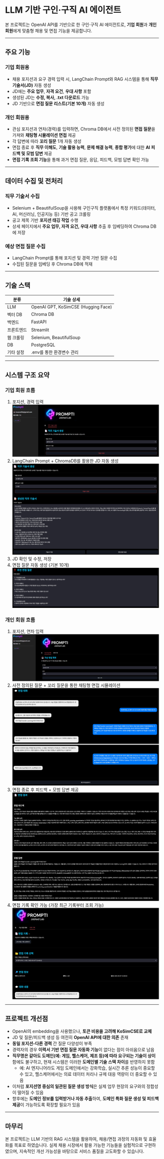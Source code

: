 
# LLM 기반 구인·구직 AI 에이전트

본 프로젝트는 OpenAI API를 기반으로 한 구인·구직 AI 에이전트로, **기업 회원**과 **개인 회원**에게 맞춤형 채용 및 면접 기능을 제공합니다.

---

## 주요 기능

### 기업 회원용
- 채용 포지션과 요구 경력 입력 시, LangChain Prompt와 RAG 시스템을 통해 **직무 기술서(JD)** 자동 생성
- JD에는 **주요 업무**, **자격 요건**, **우대 사항** 포함
- 생성된 JD는 **수정, 복사, .txt 다운로드** 가능
- JD 기반으로 **면접 질문 리스트(기본 10개)** 자동 생성

### 개인 회원용
- 관심 포지션과 연차(경력)를 입력하면, Chroma DB에서 사전 정의된 **면접 질문**을 가져와 **채팅형 시뮬레이션 면접** 제공
- 각 답변에 따라 **꼬리 질문** 1개 자동 생성
- 면접 종료 후 **직무 이해도**, **기술 활용 능력**, **문제 해결 능력**, **종합 평가**에 대한 **AI 피드백 및 모범 답변** 제공
- **면접 기록 조회 기능**을 통해 과거 면접 질문, 응답, 피드백, 모범 답변 확인 가능

---

## 데이터 수집 및 전처리

### 직무 기술서 수집
- Selenium + BeautifulSoup을 사용해 구인구직 플랫폼에서 특정 키워드(데이터, AI, 머신러닝, 인공지능 등) 기반 공고 크롤링
- 공고 제목 기반 **포지션 태깅 작업** 수행
- 상세 페이지에서 **주요 업무, 자격 요건, 우대 사항** 추출 후 임베딩하여 Chroma DB에 저장

### 예상 면접 질문 수집
- LangChain Prompt를 통해 포지션 및 경력 기반 질문 수집
- 수집된 질문을 임베딩 후 Chroma DB에 적재

---

## 기술 스택

| 분류           | 기술 상세                           |
|----------------|-------------------------------------|
| LLM            | OpenAI GPT, KoSimCSE (Hugging Face) |
| 벡터 DB        | Chroma DB                           |
| 백엔드         | FastAPI                             |
| 프론트엔드     | Streamlit                           |
| 웹 크롤링      | Selenium, BeautifulSoup             |
| DB             | PostgreSQL                          |
| 기타 설정      | .env를 통한 환경변수 관리           |

---

## 시스템 구조 요약

### 기업 회원 흐름
1. 포지션, 경력 입력
![기업: 직무 기술서 생성 초기 화면](./Company1.jpg)
2. LangChain Prompt + ChromaDB를 활용한 JD 자동 생성
![기업: 직무 기술서 생성 결과](./Company2.jpg)
3. JD 확인 및 수정, 저장
4. 면접 질문 자동 생성 (기본 10개)
![기업: 추천 면접 질문 생성 결과](./Company3.jpg)

### 개인 회원 흐름
1. 포지션, 연차 입력
![개인: 가상 면접 챗봇 초기 화면](./Personal1.jpg)
2. 사전 정의된 질문 + 꼬리 질문을 통한 채팅형 면접 시뮬레이션
![개인: 가상 면접 진행 과정 1](./Personal2-1.jpg)
![개인: 가상 면접 진행 과정 2](./Personal2-2.jpg)
3. 면접 종료 후 피드백 + 모범 답변 제공
![개인: 가상 면접 피드백](./Personal3-1.jpg)
![개인: 가상 면접 모범 답변](./Personal3-2.jpg)
4. 면접 기록 확인 가능 (가장 최근 기록부터 조회 가능)
![개인: 이전 면접 기록 조회](./Personal4.jpg)

---

## 프로젝트 개선점

- OpenAI의 embedding을 사용했으나, **토큰 비용을 고려해 KoSimCSE로 교체**
- JD 및 질문/피드백 생성 등 여전히 **OpenAI API에 대한 의존** 존재
- **동일 포지션-다른 경력** 간 질문 다양성이 부족
- 경력자의 경우 **이력서 기반 면접 질문 자동화 기능**이 없다는 점이 아쉬움으로 남음
- **직무명은 같아도 도메인(예: 게임, 헬스케어, 제조 등)에 따라 요구되는 기술이 상이**함에도 불구하고, 현재 시스템은 이러한 **도메인별 기술 스택 차이**를 반영하지 못함
  - 예: AI 엔지니어라도 게임 도메인에서는 강화학습, 실시간 추론 성능이 중요할 수 있고, 헬스케어에서는 의료 데이터 처리나 규제 대응 역량이 더 중요할 수 있음
- 이처럼 **포지션명 중심의 일관된 질문 생성 방식**은 실제 업무 현장의 요구와의 정합성이 떨어질 수 있음
- 향후에는 **도메인 정보를 입력받거나 자동 추출**하여, **도메인 특화 질문 생성 및 피드백 제공**이 가능하도록 확장할 필요가 있음

---

## 마무리

본 프로젝트는 LLM 기반의 RAG 시스템을 활용하여, 채용/면접 과정의 자동화 및 효율화를 목표로 하였습니다. 실제 채용 시장에서 활용 가능한 기능들을 실험적으로 구현하였으며, 지속적인 개선 가능성을 바탕으로 서비스 품질을 고도화할 수 있습니다.
